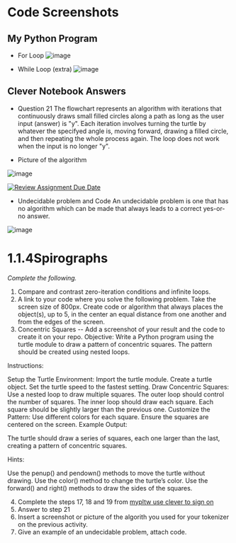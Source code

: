 # Code Screenshots 

## My Python Program

- For Loop
![image](https://github.com/user-attachments/assets/219347ab-938f-4e3d-8986-e189ba14932b)

- While Loop (extra)
![image](https://github.com/user-attachments/assets/d44a7a3b-ac0f-49af-9a07-f99d09e436fc)




## Clever Notebook Answers
 - Question 21
The flowchart represents an algorithm with iterations that continuously draws small filled circles along a path as long as the user input (answer) is "y". Each iteration involves turning the turtle by 
whatever the specifyed angle is, moving forward, drawing a filled circle, and then repeating the whole process again. The loop does not work when the input is no longer "y". 

- Picture of the algorithm
  
![image](https://github.com/user-attachments/assets/d850eae7-99eb-4b08-8e58-fbd5b79da8cb)




[![Review Assignment Due Date](https://classroom.github.com/assets/deadline-readme-button-22041afd0340ce965d47ae6ef1cefeee28c7c493a6346c4f15d667ab976d596c.svg)](https://classroom.github.com/a/SkD24yV8)


- Undecidable problem and Code
An undecidable problem is one that has no algorithm which can be made that always leads to a correct yes-or-no answer.

![image](https://github.com/user-attachments/assets/390e255a-704f-489f-8924-2a48af2d5ef4)


# 1.1.4Spirographs

*Complete the following.*

1. Compare and contrast zero-iteration conditions and infinite loops.
2. A link to your code where you solve the following problem. Take the screen size of 800px. Create code or algorithm that always places the object(s), up to 5, in the center an equal distance from one another and from the edges of the screen.
3. Concentric Squares -- Add a screenshot of your result and the code to create it on your repo.
Objective: Write a Python program using the turtle module to draw a pattern of concentric squares. The pattern should be created using nested loops.

Instructions:

Setup the Turtle Environment:
Import the turtle module.
Create a turtle object.
Set the turtle speed to the fastest setting.
Draw Concentric Squares:
Use a nested loop to draw multiple squares.
The outer loop should control the number of squares.
The inner loop should draw each square.
Each square should be slightly larger than the previous one.
Customize the Pattern:
Use different colors for each square.
Ensure the squares are centered on the screen.
Example Output:

The turtle should draw a series of squares, each one larger than the last, creating a pattern of concentric squares.

Hints:

Use the penup() and pendown() methods to move the turtle without drawing.
Use the color() method to change the turtle’s color.
Use the forward() and right() methods to draw the sides of the squares.


4. Complete the steps 17, 18 and 19 from [mypltw use clever to sign on](https://pltw.read.inkling.com/a/b/5310c007377c46e28d745961310f0c2e/p/728c751a6c4145bea0ea83c5058fb9f9#44b0003a2ee14fcc9865e7bb5faec747)
5. Answer to step 21
6. Insert a screenshot or picture of the algorith you used for your tokenizer on the previous activity.
7. Give an example of an undecidable problem, attach code.
   


